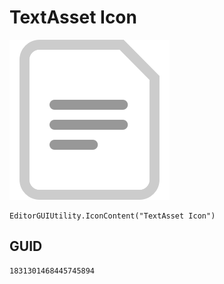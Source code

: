 # TextAsset Icon
![](/img/TextAsset%20Icon.png)

``` CSharp
EditorGUIUtility.IconContent("TextAsset Icon")
```
## GUID
```
1831301468445745894
```
